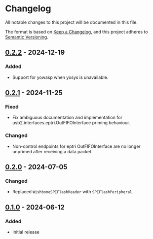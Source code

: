 # Changelog

All notable changes to this project will be documented in this file.

The format is based on [Keep a Changelog](https://keepachangelog.com/en/1.1.0/),
and this project adheres to [Semantic Versioning](https://semver.org/spec/v2.0.0.html).

<!--
## [Unreleased]
-->

## [0.2.2] - 2024-12-19
### Added
- Support for yowasp when yosys is unavailable.


## [0.2.1] - 2024-11-25
### Fixed
- Fix ambiguous documentation and implementation for usb2.interfaces.eptri.OutFIFOInterface priming behaviour.
### Changed
- Non-control endpoints for eptri OutFIFOInterface are no longer unprimed after receiving a data packet.


## [0.2.0] - 2024-07-05
### Changed
- Replaced `WishboneSPIFlashReader` with `SPIFlashPeripheral`


## [0.1.0] - 2024-06-12
### Added
- Initial release


[Unreleased]: https://github.com/greatscottgadgets/luna-soc/compare/0.2.2...HEAD
[0.2.2]: https://github.com/greatscottgadgets/luna-soc/compare/0.2.1...0.2.2
[0.2.1]: https://github.com/greatscottgadgets/luna-soc/compare/0.2.0...0.2.1
[0.2.0]: https://github.com/greatscottgadgets/luna-soc/compare/0.1.0...0.2.0
[0.1.0]: https://github.com/greatscottgadgets/luna-soc/releases/tag/0.1.0
